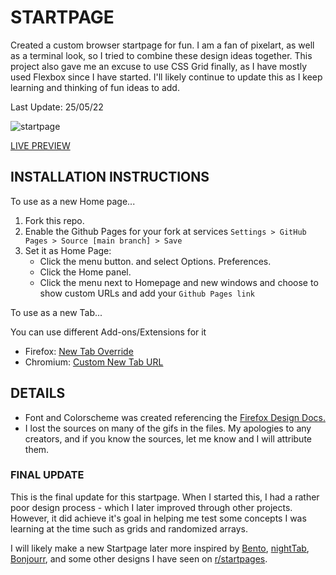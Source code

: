 # STARTPAGE

Created a custom browser startpage for fun. I am a fan of pixelart, as well as a terminal look, so I tried to combine these design ideas together. This project also gave me an excuse to use CSS Grid finally, as I have mostly used Flexbox since I have started. I'll likely continue to update this as I keep learning and thinking of fun ideas to add.

Last Update: 25/05/22

![startpage](images/hub-example/startpage-preview.gif)

[LIVE PREVIEW](https://cimris.github.io/m-startpage/)

## INSTALLATION INSTRUCTIONS

To use as a new Home page...

1. Fork this repo.
2. Enable the Github Pages for your fork at services `Settings > GitHub Pages > Source [main branch] > Save`
3. Set it as Home Page:
   - Click the menu button. and select Options. Preferences.
   - Click the Home panel.
   - Click the menu next to Homepage and new windows and choose to show custom URLs and add your `Github Pages link`

To use as a new Tab...

You can use different Add-ons/Extensions for it

- Firefox: [New Tab Override](https://addons.mozilla.org/en-US/firefox/addon/new-tab-override/h)
- Chromium: [Custom New Tab URL](https://chrome.google.com/webstore/detail/custom-new-tab-url/mmjbdbjnoablegbkcklggeknkfcjkjia)

## DETAILS

- Font and Colorscheme was created referencing the [Firefox Design Docs.](https://design.firefox.com/photon/visuals/color.html#red)
- I lost the sources on many of the gifs in the files. My apologies to any creators, and if you know the sources, let me know and I will attribute them.

### FINAL UPDATE

This is the final update for this startpage. When I started this, I had a rather poor design process - which I later improved through other projects. However, it did achieve it's goal in helping me test some concepts I was learning at the time such as grids and randomized arrays.

I will likely make a new Startpage later more inspired by [Bento](https://github.com/migueravila/Bento), [nightTab](https://github.com/zombieFox/nightTab), [Bonjourr](https://github.com/victrme/Bonjourr), and some other designs I have seen on [r/startpages](https://www.reddit.com/r/startpages/).
